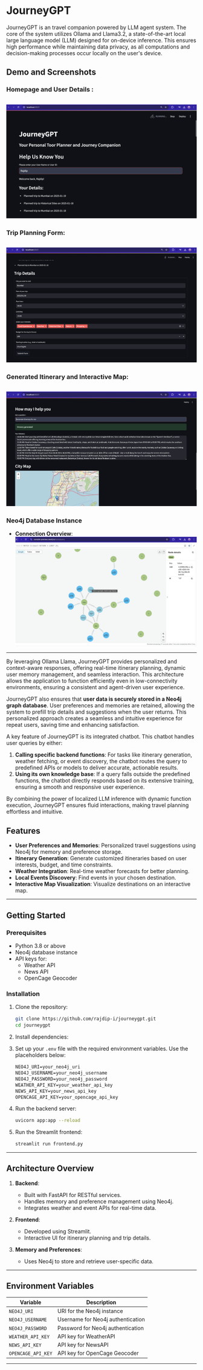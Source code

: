 # JourneyGPT
 
JourneyGPT is an travel companion powered by LLM agent system. The core of the system utilizes Ollama and Llama3.2, a state-of-the-art local large language model (LLM) designed for on-device inference. This ensures high performance while maintaining data privacy, as all computations and decision-making processes occur locally on the user's device.

## Demo and Screenshots

 
 ###               Homepage and User Details :
   ![Homepage ](image/1.png)
---

 ###                Trip Planning Form:
   ![Trip Form ](image/2.png)
   ---
###              Generated Itinerary and Interactive Map:
   ![Itinerary ](image/3.png)
   ---

###                  Neo4j Database Instance
- **Connection Overview**:
![Neo4j Instance Screenshot](image/4.png)
---
 
By leveraging Ollama Llama, JourneyGPT provides personalized and context-aware responses, offering real-time itinerary planning, dynamic user memory management, and seamless interaction. This architecture allows the application to function efficiently even in low-connectivity environments, ensuring a consistent and agent-driven user experience.

JourneyGPT also ensures that **user data is securely stored in a Neo4j graph database**. User preferences and memories are retained, allowing the system to prefill trip details and suggestions when the user returns. This personalized approach creates a seamless and intuitive experience for repeat users, saving time and enhancing satisfaction.


A key feature of JourneyGPT is its integrated chatbot. This chatbot  handles user queries by either:
1. **Calling specific backend functions**: For tasks like itinerary generation, weather fetching, or event discovery, the chatbot routes the query to predefined APIs or models to deliver accurate, actionable results.
2. **Using its own knowledge base**: If a query falls outside the predefined functions, the chatbot directly responds based on its extensive training, ensuring a smooth and responsive user experience.

By combining the power of localized LLM inference with dynamic function execution, JourneyGPT ensures fluid interactions, making travel planning effortless and intuitive.

## Features
- **User Preferences and Memories**: Personalized travel suggestions using Neo4j for memory and preference storage.
- **Itinerary Generation**: Generate customized itineraries based on user interests, budget, and time constraints.
- **Weather Integration**: Real-time weather forecasts for better planning.
- **Local Events Discovery**: Find events in your chosen destination.
- **Interactive Map Visualization**: Visualize destinations on an interactive map.

---

## Getting Started

### Prerequisites
- Python 3.8 or above
- Neo4j database instance
- API keys for:
  - Weather API
  - News API
  - OpenCage Geocoder

### Installation
1. Clone the repository:
   ```bash
   git clone https://github.com/rajdip-i/journeygpt.git
   cd journeygpt
   ```
2. Install dependencies:
  
3. Set up your `.env` file with the required environment variables. Use the placeholders below:
   ```
   NEO4J_URI=your_neo4j_uri
   NEO4J_USERNAME=your_neo4j_username
   NEO4J_PASSWORD=your_neo4j_password
   WEATHER_API_KEY=your_weather_api_key
   NEWS_API_KEY=your_news_api_key
   OPENCAGE_API_KEY=your_opencage_api_key
   ```
4. Run the backend server:
   ```bash
   uvicorn app:app --reload
   ```
5. Run the Streamlit frontend:
   ```bash
   streamlit run frontend.py
   ```

---

## Architecture Overview
1. **Backend**:
   - Built with FastAPI for RESTful services.
   - Handles memory and preference management using Neo4j.
   - Integrates weather and event APIs for real-time data.

2. **Frontend**:
   - Developed using Streamlit.
   - Interactive UI for itinerary planning and trip details.

3. **Memory and Preferences**:
   - Uses Neo4j to store and retrieve user-specific data.

---





## Environment Variables
| Variable          | Description                           |
|-------------------|---------------------------------------|
| `NEO4J_URI`       | URI for the Neo4j instance            |
| `NEO4J_USERNAME`  | Username for Neo4j authentication     |
| `NEO4J_PASSWORD`  | Password for Neo4j authentication     |
| `WEATHER_API_KEY` | API key for WeatherAPI                |
| `NEWS_API_KEY`    | API key for NewsAPI                   |
| `OPENCAGE_API_KEY`| API key for OpenCage Geocoder         |

---

